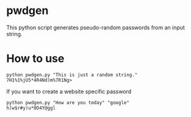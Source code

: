 # pwdgen
This python script generates pseudo-random passwords from an input string.

# How to use
```
python pwdgen.py "This is just a random string."
7H1%1%jU5*4R4Nd)m%7R1Ng>
```

If you want to create a website specific password
```
python pwdgen.py "How are you today" "google"
h)w$r#y)u*0D4Y@ggl
```
